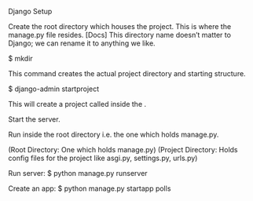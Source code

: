 Django Setup

Create the root directory which houses the project. This is where the manage.py file resides. [Docs] This directory name doesn’t matter to Django; we can rename it to anything we like.

$ mkdir <directory-name>

This command creates the actual project directory and starting structure.

$ django-admin startproject <project-name> <directory>

This will create a project called <project-name> inside the <directory>.

Start the server.

Run inside the root directory i.e. the one which holds manage.py.

(Root Directory: One which holds manage.py)
(Project Directory: Holds config files for the project like asgi.py, settings.py, urls.py)

Run server: $ python manage.py runserver

Create an app: $ python manage.py startapp polls
